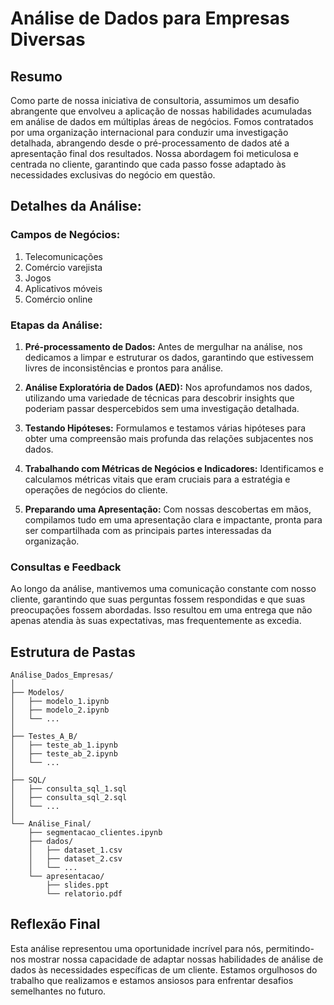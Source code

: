 # Análise de Dados para Empresas Diversas

## Resumo

Como parte de nossa iniciativa de consultoria, assumimos um desafio abrangente que envolveu a aplicação de nossas habilidades acumuladas em análise de dados em múltiplas áreas de negócios. Fomos contratados por uma organização internacional para conduzir uma investigação detalhada, abrangendo desde o pré-processamento de dados até a apresentação final dos resultados. Nossa abordagem foi meticulosa e centrada no cliente, garantindo que cada passo fosse adaptado às necessidades exclusivas do negócio em questão.

## Detalhes da Análise:

### Campos de Negócios:

1. Telecomunicações
2. Comércio varejista
3. Jogos
4. Aplicativos móveis
5. Comércio online

### Etapas da Análise:

1. **Pré-processamento de Dados:** Antes de mergulhar na análise, nos dedicamos a limpar e estruturar os dados, garantindo que estivessem livres de inconsistências e prontos para análise.

2. **Análise Exploratória de Dados (AED):** Nos aprofundamos nos dados, utilizando uma variedade de técnicas para descobrir insights que poderiam passar despercebidos sem uma investigação detalhada.

3. **Testando Hipóteses:** Formulamos e testamos várias hipóteses para obter uma compreensão mais profunda das relações subjacentes nos dados.

4. **Trabalhando com Métricas de Negócios e Indicadores:** Identificamos e calculamos métricas vitais que eram cruciais para a estratégia e operações de negócios do cliente.

5. **Preparando uma Apresentação:** Com nossas descobertas em mãos, compilamos tudo em uma apresentação clara e impactante, pronta para ser compartilhada com as principais partes interessadas da organização.

### Consultas e Feedback

Ao longo da análise, mantivemos uma comunicação constante com nosso cliente, garantindo que suas perguntas fossem respondidas e que suas preocupações fossem abordadas. Isso resultou em uma entrega que não apenas atendia às suas expectativas, mas frequentemente as excedia.

## Estrutura de Pastas

```
Análise_Dados_Empresas/
│
├── Modelos/
│   ├── modelo_1.ipynb
│   ├── modelo_2.ipynb
│   └── ...
│
├── Testes_A_B/
│   ├── teste_ab_1.ipynb
│   ├── teste_ab_2.ipynb
│   └── ...
│
├── SQL/
│   ├── consulta_sql_1.sql
│   ├── consulta_sql_2.sql
│   └── ...
│
└── Análise_Final/
    ├── segmentacao_clientes.ipynb
    ├── dados/
    │   ├── dataset_1.csv
    │   ├── dataset_2.csv
    │   └── ...
    └── apresentacao/
        ├── slides.ppt
        └── relatorio.pdf
```

## Reflexão Final

Esta análise representou uma oportunidade incrível para nós, permitindo-nos mostrar nossa capacidade de adaptar nossas habilidades de análise de dados às necessidades específicas de um cliente. Estamos orgulhosos do trabalho que realizamos e estamos ansiosos para enfrentar desafios semelhantes no futuro.
